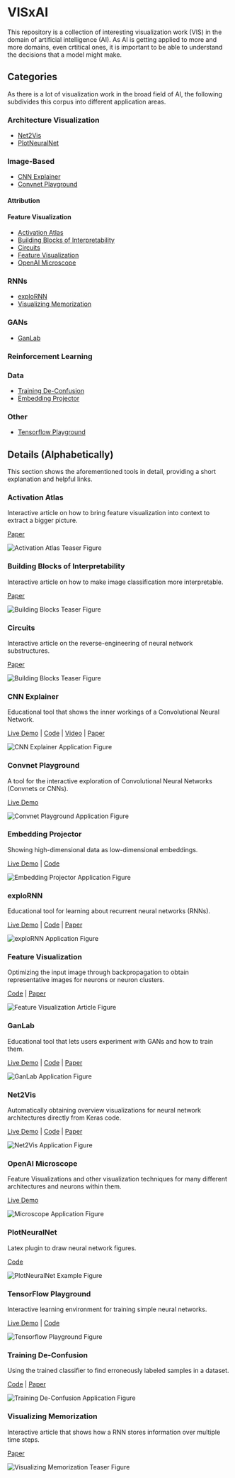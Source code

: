 # VISxAI

This repository is a collection of interesting visualization work (VIS) in the domain of artificial intelligence (AI). As AI is getting applied to more and more domains, even crtitical ones, it is important to be able to understand the decisions that a model might make.

## Categories

As there is a lot of visualization work in the broad field of AI, the following subdivides this corpus into different application areas.

### Architecture Visualization

- [Net2Vis](#net2vis)
- [PlotNeuralNet](#plotneuralnet)

### Image-Based

- [CNN Explainer](#cnn-explainer)
- [Convnet Playground](#convnet-playground)

#### Attribution

#### Feature Visualization

- [Activation Atlas](#activation_atlas)
- [Building Blocks of Interpretability](#building_blocks_of_interpretability)
- [Circuits](#circuits)
- [Feature Visualization](#feature_visualization)
- [OpenAI Microscope](#openai-microscope)

### RNNs

- [exploRNN](#explornn)
- [Visualizing Memorization](#visualizing_memorization)

### GANs

- [GanLab](#ganlab)

### Reinforcement Learning

### Data

- [Training De-Confusion](#training-de-confusion)
- [Embedding Projector](#embedding-projector)

### Other

- [Tensorflow Playground](#tensorflow-playground)

## Details (Alphabetically)

This section shows the aforementioned tools in detail, providing a short explanation and helpful links.

### Activation Atlas

Interactive article on how to bring feature visualization into context to extract a bigger picture.

[Paper](https://distill.pub/2019/activation-atlas/)

![Activation Atlas Teaser Figure](images/activation_atlas.png)

### Building Blocks of Interpretability

Interactive article on how to make image classification more interpretable.

[Paper](https://distill.pub/2018/building-blocks/)

![Building Blocks Teaser Figure](images/building_blocks.png)

### Circuits

Interactive article on the reverse-engineering of neural network substructures.

[Paper](https://distill.pub/2020/circuits/)

![Building Blocks Teaser Figure](images/circuits.png)

### CNN Explainer

Educational tool that shows the inner workings of a Convolutional Neural Network.

[Live Demo](https://poloclub.github.io/ganlab/) | [Code](https://github.com/poloclub/cnn-explainer) | [Video](https://www.youtube.com/watch?v=HnWIHWFbuUQ&feature=youtu.be) | [Paper](https://arxiv.org/abs/2004.15004)

![CNN Explainer Application Figure](images/cnn_explainer.gif)

### Convnet Playground

A tool for the interactive exploration of Convolutional Neural Networks (Convnets or CNNs).

[Live Demo](https://convnetplayground.fastforwardlabs.com/#/)

![Convnet Playground Application Figure](images/convnetplayground.png)

### Embedding Projector

Showing high-dimensional data as low-dimensional embeddings.

[Live Demo](https://projector.tensorflow.org) | [Code](https://github.com/Sparkier/exploRNN)

![Embedding Projector Application Figure](images/projector.png)

### exploRNN

Educational tool for learning about recurrent neural networks (RNNs).

[Live Demo](https://mi-pages.informatik.uni-ulm.de/explornn/) | [Code](https://github.com/Sparkier/exploRNN) | [Paper](https://arxiv.org/abs/2012.06326)

![exploRNN Application Figure](images/exploRNN.png)

### Feature Visualization

Optimizing the input image through backpropagation to obtain representative images for neurons or neuron clusters.

[Code](https://github.com/tensorflow/lucid) | [Paper](https://distill.pub/2017/feature-visualization/)

![Feature Visualization Article Figure](images/feature_visualization.png)

### GanLab

Educational tool that lets users experiment with GANs and how to train them.

[Live Demo](https://poloclub.github.io/ganlab/) | [Code](https://github.com/poloclub/ganlab) | [Paper](https://minsuk.com/research/papers/kahng-ganlab-vast2018.pdf)

![GanLab Application Figure](images/ganlab.png)

### Net2Vis

Automatically obtaining overview visualizations for neural network architectures directly from Keras code.

[Live Demo](https://viscom.net2vis.uni-ulm.de) | [Code](https://github.com/viscom-ulm/Net2Vis) | [Paper](https://arxiv.org/abs/1902.04394)

![Net2Vis Application Figure](images/net2vis.png)

### OpenAI Microscope

Feature Visualizations and other visualization techniques for many different architectures and neurons within them.

[Live Demo](https://microscope.openai.com/)

![Microscope Application Figure](images/openai_microscope.png)

### PlotNeuralNet

Latex plugin to draw neural network figures.

[Code](https://github.com/HarisIqbal88/PlotNeuralNet)

![PlotNeuralNet Example Figure](images/plotneuralnet.png)

### TensorFlow Playground

Interactive learning environment for training simple neural networks.

[Live Demo](https://playground.tensorflow.org/) | [Code](https://github.com/tensorflow/playground)

![Tensorflow Playground Figure](images/tensorflow_playground.png)

### Training De-Confusion

Using the trained classifier to find erroneously labeled samples in a dataset.

[Code](https://github.com/Sparkier/Classifier-Guided-Correction) | [Paper](https://diglib.eg.org/bitstream/handle/10.1111/cgf13973/v39i3pp195-205.pdf?sequence=1&isAllowed=y)

![Training De-Confusion Application Figure](images/deconfusion.png)

### Visualizing Memorization

Interactive article that shows how a RNN stores information over multiple time steps.

[Paper](https://distill.pub/2019/memorization-in-rnns/)

![Visualizing Memorization Teaser Figure](images/visualizing_memorization.png)
